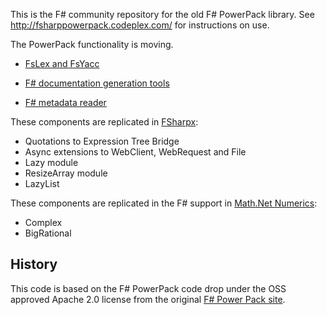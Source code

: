 This is the F# community repository for the old F# PowerPack library. 
See http://fsharppowerpack.codeplex.com/ for instructions on use.

The PowerPack functionality is moving.

 * [FsLex and FsYacc](http://fsprojects.github.io/FsLexYacc/)

 * [F# documentation generation tools](http://tpetricek.github.io/FSharp.Formatting/)

 * [F# metadata reader](http://fsharp.github.io/FSharp.Compiler.Service/)


These components are replicated in [FSharpx](https://github.com/fsprojects/fsharpx):

 * Quotations to Expression Tree Bridge
 * Async extensions to WebClient, WebRequest and File
 * Lazy module
 * ResizeArray module
 * LazyList

These components are replicated in the F# support in [Math.Net Numerics](http://numerics.mathdotnet.com/):

 * Complex
 * BigRational

History
-------

This code is based on the F# PowerPack code drop under the OSS approved Apache 2.0 
license from the original [F# Power Pack site](http://fsharppowerpack.codeplex.com/).

